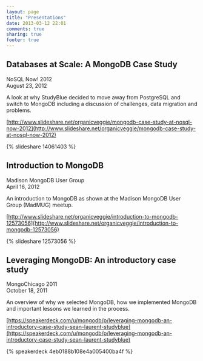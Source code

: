 ```yaml
---
layout: page
title: "Presentations"
date: 2013-03-12 22:01
comments: true
sharing: true
footer: true
---
```

## Databases at Scale: A MongoDB Case Study
NoSQL Now! 2012  
August 23, 2012

A look at why StudyBlue decided to move away from PostgreSQL and switch to MongoDB including a discussion of challenges, data migration and problems.

[http://www.slideshare.net/organicveggie/mongodb-case-study-at-nosql-now-2012](http://www.slideshare.net/organicveggie/mongodb-case-study-at-nosql-now-2012)

{% slideshare 14061403 %}

## Introduction to MongoDB
Madison MongoDB User Group  
April 16, 2012

An introduction to MongoDB as shown at the Madison MongoDB User Group (MadMUG) meetup.

[http://www.slideshare.net/organicveggie/introduction-to-mongodb-12573056](http://www.slideshare.net/organicveggie/introduction-to-mongodb-12573056)

{% slideshare 12573056 %}

## Leveraging MongoDB: An introductory case study
MongoChicago 2011  
October 18, 2011

An overview of why we selected MongoDB, how we implemented MongoDB and important lessons we learned in the process.

[https://speakerdeck.com/u/mongodb/p/leveraging-mongodb-an-introductory-case-study-sean-laurent-studyblue](https://speakerdeck.com/u/mongodb/p/leveraging-mongodb-an-introductory-case-study-sean-laurent-studyblue)

{% speakerdeck 4eb0188b108e4a005400ba4f %}